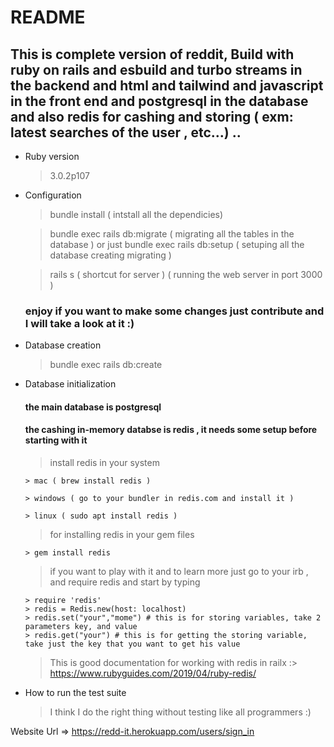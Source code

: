 # README
## This is complete version of reddit, Build with ruby on rails and esbuild and turbo streams in the backend and html and tailwind and javascript in the front end and postgresql in the database and also redis for cashing and storing ( exm: latest searches of the user , etc...) ..

* Ruby version
  > 3.0.2p107 
  
* Configuration
  > bundle install ( intstall all the dependicies) 
  
  > bundle exec rails db:migrate ( migrating all the tables in the database ) or just bundle exec rails db:setup ( setuping all the database creating migrating )
  
  > rails s ( shortcut for server ) ( running the web server in port 3000 )
  
    ### enjoy if you want to make some changes just contribute and I will take a look at it :)

* Database creation
  > bundle exec rails db:create
  
* Database initialization
  #### the main database is postgresql 
  
  #### the cashing in-memory databse is redis , it needs some setup before starting with it 
  
    > install redis in your system
    
      > mac ( brew install redis )
      
      > windows ( go to your bundler in redis.com and install it )
      
      > linux ( sudo apt install redis )
      
   
    > for installing redis in your gem files
    
      > gem install redis
      
    > if you want to play with it and to learn more just go to your irb , and require redis and start by typing 
    
      > require 'redis'
      > redis = Redis.new(host: localhost)
      > redis.set("your","mome") # this is for storing variables, take 2 parameters key, and value
      > redis.get("your") # this is for getting the storing variable, take just the key that you want to get his value

    > This is good documentation for working with redis in railx :> https://www.rubyguides.com/2019/04/ruby-redis/
    
* How to run the test suite
  > I think I do the right thing without testing like all programmers :)
  
 Website Url => https://redd-it.herokuapp.com/users/sign_in
